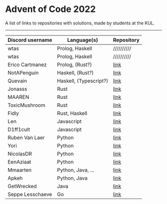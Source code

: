 # Advent of Code 2022

A list of links to repositories with solutions, made by students at the KUL.

---

| Discord username     | Language(s)                 | Repository |
|----------------------|-----------------------------|------------|
| wtas                 | Prolog, Haskell             | ////////// |
| wtas                 | Prolog, Haskell             | ////////// |
| Erico Cartmanez      | Prolog, (Rust?)             | [link](https://github.com/exur00/aoc2022) |
| NotAPenguin          | Haskell, (Rust?)            | [link](https://github.com/NotAPenguin0/aoc2022) |
| Quevain              | Haskell, (Typescript?)      | [link](https://github.com/KevinVde-dev/aoc-2022) |
| Jonasss              | Rust                        | [link](https://github.com/JonasssC/AoC-Rust) |
| MAAREN               | Rust                        | [link](https://github.com/mhkdepauw/aoc_2022) |
| ToxicMushroom        | Rust                        | [link](https://github.com/ToxicMushroom/aoc-2022-rust) |
| Fidly                | Rust, Haskell               | [link](https://github.com/benfidlers/AoC) |
| Len                  | Javascript                  | [link](https://github.com/LenC08/AoC2022) |
| D1ff1cult            | Javascript                  | [link](https://github.com/d1ff1cult0/aoc2022) |
| Ruben Van Laer       | Python                      | [link](https://github.com/ruben-vl/aoc-2022) |
| Yori                 | Python                      | [link](https://github.com/YoriVerbist/aoc) |
| NicolasDR            | Python                      | [link](https://github.com/Nideroo/aoc_2022) |
| EenAziaat            | Python                      | [link](https://github.com/NickHemerycke/Aoc-2022) |
| Mmaarten             | Python, Java, ...           | [link](https://github.com/Mmaarten23/aoc) |
| Apkeh                | Python, Java                | [link](https://github.com/Apkeh/AoC-2022) |
| GetWrecked           | Java                        | [link](https://github.com/MatzHilven/aoc-2022) |
| Seppe Lesschaeve     | Go                          | [link](https://github.com/SeppeLesschaeve/aoc2022) |
